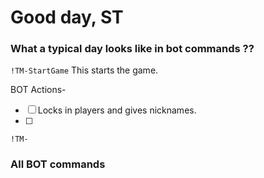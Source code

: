 # Good day, ST

### What a typical day looks like in bot commands ??
```!TM-StartGame```
This starts the game.

BOT Actions-
* [ ] Locks in players and gives nicknames.
* [ ] 

```!TM-```

### All BOT commands